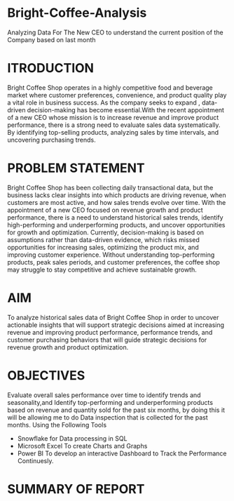 # Bright-Coffee-Analysis
Analyzing Data For The New CEO to understand the current position of the Company based on last month

# ITRODUCTION
Bright Coffee Shop operates in a highly competitive food and beverage market where customer preferences, convenience, and product quality play a vital role in business success. As the company seeks to expand , data-driven decision-making has become essential.With the recent appointment of a new CEO whose mission is to increase revenue and improve product performance, there is a strong need to evaluate sales data systematically. By identifying top-selling products, analyzing sales by time intervals, and uncovering purchasing trends.

# PROBLEM STATEMENT
Bright Coffee Shop has been collecting daily transactional data, but the business lacks clear insights into which products are driving revenue, when customers are most active, and how sales trends evolve over time. With the appointment of a new CEO focused on revenue growth and product performance, there is a need to understand historical sales trends, identify high-performing and underperforming products, and uncover opportunities for growth and optimization.
Currently, decision-making is based on assumptions rather than data-driven evidence, which risks missed opportunities for increasing sales, optimizing the product mix, and improving customer experience. Without understanding top-performing products, peak sales periods, and customer preferences, the coffee shop may struggle to stay competitive and achieve sustainable growth.

# AIM
To analyze historical sales data of Bright Coffee Shop in order to uncover actionable insights that will support strategic decisions aimed at increasing revenue and improving product performance, performance trends, and customer purchasing behaviors that will guide strategic decisions for revenue growth and product optimization.

# OBJECTIVES
Evaluate overall sales performance over time to identify trends and seasonality,and Identify top-performing and underperforming products based on revenue and quantity sold for the past six months, by doing this it will be allowing me to do Data inspection that is collected for the past months.
Using the Following Tools
- Snowflake for Data processing in SQL
- Microsoft Excel To create Charts and Graphs
- Power BI To develop an interactive Dashboard to Track the Performance Continuesly.

# SUMMARY OF REPORT
